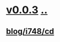# [v0.0.3](https://github.com/littleflute/blshare1/edit/master/README.md) [..](..)
## [blog/i748/cd](blog/i748/cd)
